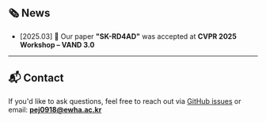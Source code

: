 ## 🗞️ News

- [2025.03] 🎉 Our paper **"SK-RD4AD"** was accepted at **CVPR 2025 Workshop – VAND 3.0**

---

## 📬 Contact

If you'd like to ask questions, feel free to reach out via [GitHub issues](https://github.com/RobustAD-Group/SK-RD4AD/issues) or email:
**pej0918@ewha.ac.kr**

